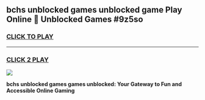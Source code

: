 
## bchs unblocked games unblocked game Play Online 👋 Unblocked Games #9z5so
<h3>
<a href="https://premium.freeplayer.one?title=bchs_unblocked_games&ref=21F">CLICK TO PLAY</a></h3>
<hr>

<h3>
<a href="https://premium.freeplayer.one?title=bchs_unblocked_games&ref=21F">CLICK 2 PLAY</a>
  
</h3>

<a href="https://premium.freeplayer.one?title=bchs_unblocked_games&ref=21F/"><img src="https://clearcache.store/games.png"></a>


**bchs unblocked games games unblocked: Your Gateway to Fun and Accessible Online Gaming**
